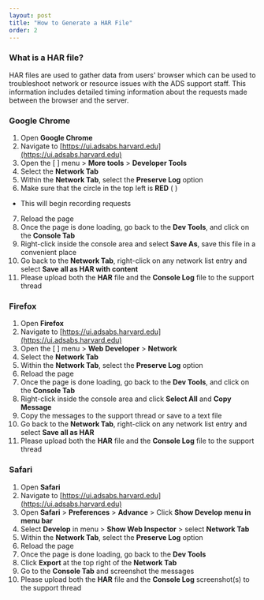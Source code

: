 ```yaml
---
layout: post
title: "How to Generate a HAR File"
order: 2
---
```


### What is a HAR file?
HAR files are used to gather data from users' browser which can be used to troubleshoot network or resource issues with the ADS support staff.  This information includes detailed timing information about the requests made between the browser and the server.

### Google Chrome

1. Open __Google Chrome__
2. Navigate to [https://ui.adsabs.harvard.edu](https://ui.adsabs.harvard.edu)
3. Open the [ <i class="fa fa-ellipsis-v" aria-hidden="true"></i> ] menu > __More tools__ > __Developer Tools__
4. Select the __Network Tab__
5. Within the __Network Tab__, select the __Preserve Log__ option
6. Make sure that the circle in the top left is __RED__ ( <i class="fa fa-circle text-danger" aria-hidden="true"></i> ) 
 * This will begin recording requests
7. Reload the page
8. Once the page is done loading, go back to the __Dev Tools__, and click on the __Console Tab__
9. Right-click inside the console area and select __Save As__, save this file in a convenient place
10. Go back to the __Network Tab__, right-click on any network list entry and select __Save all as HAR with content__
11. Please upload both the __HAR__ file and the __Console Log__ file to the support thread

### Firefox

1. Open __Firefox__
2. Navigate to [https://ui.adsabs.harvard.edu](https://ui.adsabs.harvard.edu)
3. Open the [ <i class="fa fa-bars" aria-hidden="true"></i> ] menu > __Web Developer__ > __Network__
4. Select the __Network Tab__
5. Within the __Network Tab__, select the __Preserve Log__ option
7. Reload the page
8. Once the page is done loading, go back to the __Dev Tools__, and click on the __Console Tab__
9. Right-click inside the console area and click __Select All__ and __Copy Message__
10. Copy the messages to the support thread or save to a text file
10. Go back to the __Network Tab__, right-click on any network list entry and select __Save all as HAR__
11. Please upload both the __HAR__ file and the __Console Log__ file to the support thread

### Safari

1. Open __Safari__
2. Navigate to [https://ui.adsabs.harvard.edu](https://ui.adsabs.harvard.edu)
3. Open __Safari__ > __Preferences__ > __Advance__ > Click __Show Develop menu in menu bar__
4. Select __Develop__ in menu > __Show Web Inspector__ > select __Network Tab__
5. Within the __Network Tab__, select the __Preserve Log__ option
7. Reload the page
8. Once the page is done loading, go back to the __Dev Tools__
9. Click __Export__ at the top right of the __Network Tab__
10. Go to the __Console Tab__ and screenshot the messages
11. Please upload both the __HAR__ file and the __Console Log__ screenshot(s) to the support thread
